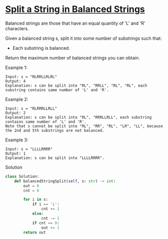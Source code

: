 # [Split a String in Balanced Strings](https://leetcode.com/problems/split-a-string-in-balanced-strings/)

Balanced strings are those that have an equal quantity of 'L' and 'R' characters.

Given a balanced string s, split it into some number of substrings such that:

- Each substring is balanced.

Return the maximum number of balanced strings you can obtain.

Example 1:
```
Input: s = "RLRRLLRLRL"
Output: 4
Explanation: s can be split into "RL", "RRLL", "RL", "RL", each substring contains same number of 'L' and 'R'.
```
Example 2:
```
Input: s = "RLRRRLLRLL"
Output: 2
Explanation: s can be split into "RL", "RRRLLRLL", each substring contains same number of 'L' and 'R'.
Note that s cannot be split into "RL", "RR", "RL", "LR", "LL", because the 2nd and 5th substrings are not balanced.
```
Example 3:
```
Input: s = "LLLLRRRR"
Output: 1
Explanation: s can be split into "LLLLRRRR".
```
Solution
```python
class Solution:
    def balancedStringSplit(self, s: str) -> int:
        out = 0
        cnt = 0

        for i in s:
            if i == 'L':
                cnt += 1
            else:
                cnt -= 1
            if cnt == 0:
                out += 1
        return out
```
